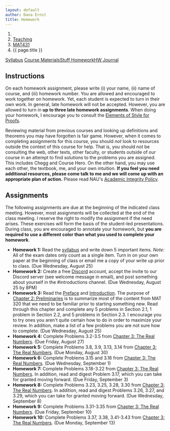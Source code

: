 ```yaml
---
layout: default
author: Dana Ernst
title: Homework
---
```


<ol class="breadcrumb">
  <li><a href="/"><i class="fa fa-home"></i></a></li>
  <li><a href="/teaching/">Teaching</a></li>
  <li><a href="/teaching/mat431f21">MAT431</a></li>
  <li class="active">{{ page.title }}</li>
</ol>

<div class="row">
<div class="col-xs-12">
<div class="btn-group btn-group-justified">
<a class="btn btn-default btn-success" href="{{site.baseurl}}/teaching/mat431f21/syllabus/">Syllabus</a>
<a class="btn btn-default btn-primary" href="{{site.baseurl}}/teaching/mat431f21/materials/">
<span class="hidden-xs">Course Materials</span><span class="visible-xs">Stuff</span>
</a>
<a class="btn btn-default btn-warning" href="{{site.baseurl}}/teaching/mat431f21/homework/">
<span class="hidden-xs">Homework</span><span class="visible-xs">HW</span>
</a>
<a class="btn btn-default btn-info" href="{{site.baseurl}}/teaching/mat431f21/journal/">Journal</a>
</div>
</div>
</div>

## Instructions ##
On each homework assignment, please write (i) your name, (ii) name of course, and (iii) homework number. You are allowed and encouraged to work together on homework. Yet, each student is expected to turn in their own work. In general, late homework will not be accepted. However, you are allowed to turn in **up to three late homework assignments**. When doing your homework, I encourage you to consult the [Elements of Style for Proofs]({{site.baseurl}}/teaching/ElementsOfStyle.pdf).

Reviewing material from previous courses and looking up definitions and theorems you may have forgotten is fair game. However, when it comes to completing assignments for this course, you should *not* look to resources outside the context of this course for help.  That is, you should not be consulting the web, other texts, other faculty, or students outside of our course in an attempt to find solutions to the problems you are assigned.  This includes Chegg and Course Hero. On the other hand, you may use each other, the textbook, me, and your own intuition. **If you feel you need additional resources, please come talk to me and we will come up with an appropriate plan of action.** Please read NAU's [Academic Integrity Policy](https://www5.nau.edu/policies/Client/Details/828?whoIsLooking=Students&pertainsTo=All&sortDirection=Ascending&page=1).

## Assignments ##
<!-- Unless otherwise indicated, submit each of the following assignments via BbLearn. I reserve the right to modify the assignment if the need arises.  These exercises will form the basis of the student-led presentations. -->
The following assignments are due at the beginning of the indicated class meeting. However, most assignments will be collected at the end of the class meeting.  I reserve the right to modify the assignment if the need arises.  These exercises will form the basis of the student-led presentations.  During class, you are encouraged to annotate your homework, but **you are required to use a different color than what you used to complete your homework**.

- **Homework 1:** Read the [syllabus]({{site.baseurl}}/teaching/mat431f21/syllabus/) and write down 5 important items. *Note:*  All of the exam dates only count as a single item.  Turn in on your own paper at the beginning of class or email me a copy of your write up prior to class. (Due Wednesday, August 25)
- **Homework 2:** Create a free [Discord](http://discord.com) account, accept the invite to our Discord server (see welcome message in email), and post something about yourself in the #introductions channel. (Due Wednesday, August 25 by 8PM)
- **Homework 3:** Read the [Preface]({{site.baseurl}}/teaching/mat431f21/Preface.pdf) and [Introduction]({{site.baseurl}}/teaching/mat431f21/Introduction.pdf). The purpose of [Chapter 2: Preliminaries]({{site.baseurl}}/teaching/mat431f21/Preliminaries.pdf) is to summarize most of the content from MAT 320 that we need to be familiar prior to starting something new. Read through this chapter and complete any 5 problems in Section 2.1, 1 problem in Section 2.2, and 5 problems in Section 2.3. I encourage you to try ones you aren't quite certain how to do in order to maximize your review. In addition, make a list of a few problems you are not sure how to complete. (Due Wednesday, August 25)
- **Homework 4:** Complete Problems 3.2-3.5 from [Chapter 3: The Real Numbers]({{site.baseurl}}/teaching/mat431f21/RealNumbers.pdf). (Due Friday, August 27)
- **Homework 5:** Complete Problems 3.8, 3.9, 3.13, 3.14 from [Chapter 3: The Real Numbers]({{site.baseurl}}/teaching/mat431f21/RealNumbers.pdf). (Due Monday, August 30)
- **Homework 6:** Complete Problems 3.15 and 3.16 from [Chapter 3: The Real Numbers]({{site.baseurl}}/teaching/mat431f21/RealNumbers.pdf). (Due Wednesday, September 1)
- **Homework 7:** Complete Problems 3.18-3.22 from [Chapter 3: The Real Numbers]({{site.baseurl}}/teaching/mat431f21/RealNumbers.pdf). In addition, read and digest Problem 3.17, which you can take for granted moving forward. (Due Friday, September 3)
- **Homework 8:** Complete Problems 3.23, 3.25, 3.28, 3.30 from [Chapter 3: The Real Numbers]({{site.baseurl}}/teaching/mat431f21/RealNumbers.pdf). In addition, read and digest Problems 3.26, 3.27, and 3.29, which you can take for granted moving forward. (Due Wednesday, September 8)
- **Homework 9:** Complete Problems 3.31-3.35 from [Chapter 3: The Real Numbers]({{site.baseurl}}/teaching/mat431f21/RealNumbers.pdf). (Due Friday, September 10)
- **Homework 10:** Complete Problems 3.37, 3.38, 3.41-3.43 from [Chapter 3: The Real Numbers]({{site.baseurl}}/teaching/mat431f21/RealNumbers.pdf).  (Due Monday, September 13)

